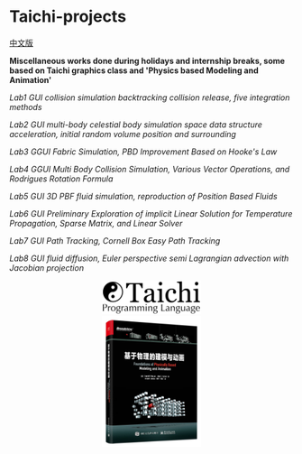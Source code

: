# Taichi-projects

[中文版](README_zh.md)

**Miscellaneous works done during holidays and internship breaks, some based on Taichi graphics class and 'Physics based Modeling and Animation'**

*Lab1 GUI collision simulation backtracking collision release, five integration methods*

*Lab2 GUI multi-body celestial body simulation space data structure acceleration, initial random volume position and surrounding*

*Lab3 GGUI Fabric Simulation, PBD Improvement Based on Hooke's Law*

*Lab4 GGUI Multi Body Collision Simulation, Various Vector Operations, and Rodrigues Rotation Formula*

*Lab5 GUI 3D PBF fluid simulation, reproduction of Position Based Fluids*

*Lab6 GUI Preliminary Exploration of implicit Linear Solution for Temperature Propagation, Sparse Matrix, and Linear Solver*

*Lab7 GUI Path Tracking, Cornell Box Easy Path Tracking*

*Lab8 GUI fluid diffusion, Euler perspective semi Lagrangian advection with Jacobian projection*

<div align=center>
<img src="https://github.com/1242857339/Taichi-simulation/blob/main/taichi.png" width = "35%" height = "35%" />
</div>

<div align=center>
<img src="https://github.com/1242857339/Taichi-simulation/blob/main/book.jpg" width = "35%" height = "35%" />
</div>

